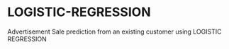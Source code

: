 # LOGISTIC-REGRESSION
Advertisement Sale prediction from an existing customer using LOGISTIC REGRESSION
